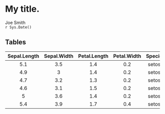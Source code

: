 # My title.
Joe Smith  
`r Sys.Date()`  









## Tables


|  Sepal.Length  |  Sepal.Width  |  Petal.Length  |  Petal.Width  |  Species  |
|:--------------:|:-------------:|:--------------:|:-------------:|:---------:|
|      5.1       |      3.5      |      1.4       |      0.2      |  setosa   |
|      4.9       |       3       |      1.4       |      0.2      |  setosa   |
|      4.7       |      3.2      |      1.3       |      0.2      |  setosa   |
|      4.6       |      3.1      |      1.5       |      0.2      |  setosa   |
|       5        |      3.6      |      1.4       |      0.2      |  setosa   |
|      5.4       |      3.9      |      1.7       |      0.4      |  setosa   |

